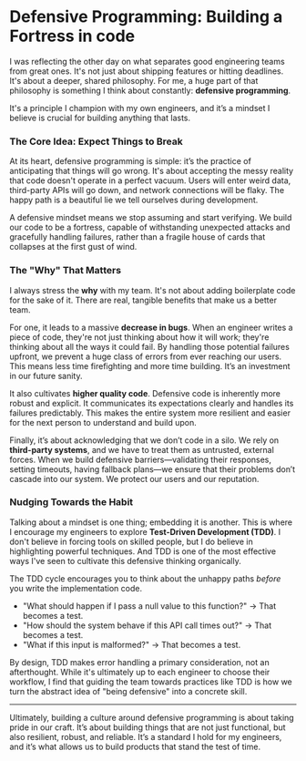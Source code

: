 
# Defensive Programming: Building a Fortress in code

I was reflecting the other day on what separates good engineering teams from great ones. It's not just about shipping features or hitting deadlines. It's about a deeper, shared philosophy. For me, a huge part of that philosophy is something I think about constantly: **defensive programming**.

It's a principle I champion with my own engineers, and it’s a mindset I believe is crucial for building anything that lasts.

### The Core Idea: Expect Things to Break

At its heart, defensive programming is simple: it’s the practice of anticipating that things will go wrong. It's about accepting the messy reality that code doesn't operate in a perfect vacuum. Users will enter weird data, third-party APIs will go down, and network connections will be flaky. The happy path is a beautiful lie we tell ourselves during development.

A defensive mindset means we stop assuming and start verifying. We build our code to be a fortress, capable of withstanding unexpected attacks and gracefully handling failures, rather than a fragile house of cards that collapses at the first gust of wind.

### The "Why" That Matters

I always stress the **why** with my team. It's not about adding boilerplate code for the sake of it. There are real, tangible benefits that make us a better team.

For one, it leads to a massive **decrease in bugs**. When an engineer writes a piece of code, they're not just thinking about how it will work; they're thinking about all the ways it could fail. By handling those potential failures upfront, we prevent a huge class of errors from ever reaching our users. This means less time firefighting and more time building. It’s an investment in our future sanity.

It also cultivates **higher quality code**. Defensive code is inherently more robust and explicit. It communicates its expectations clearly and handles its failures predictably. This makes the entire system more resilient and easier for the next person to understand and build upon.

Finally, it’s about acknowledging that we don’t code in a silo. We rely on **third-party systems**, and we have to treat them as untrusted, external forces. When we build defensive barriers—validating their responses, setting timeouts, having fallback plans—we ensure that their problems don’t cascade into our system. We protect our users and our reputation.

### Nudging Towards the Habit

Talking about a mindset is one thing; embedding it is another. This is where I encourage my engineers to explore **Test-Driven Development (TDD)**. I don't believe in forcing tools on skilled people, but I do believe in highlighting powerful techniques. And TDD is one of the most effective ways I've seen to cultivate this defensive thinking organically.

The TDD cycle encourages you to think about the unhappy paths *before* you write the implementation code.

* "What should happen if I pass a null value to this function?" -> That becomes a test.
* "How should the system behave if this API call times out?" -> That becomes a test.
* "What if this input is malformed?" -> That becomes a test.

By design, TDD makes error handling a primary consideration, not an afterthought. While it's ultimately up to each engineer to choose their workflow, I find that guiding the team towards practices like TDD is how we turn the abstract idea of "being defensive" into a concrete skill.

---

Ultimately, building a culture around defensive programming is about taking pride in our craft. It’s about building things that are not just functional, but also resilient, robust, and reliable. It’s a standard I hold for my engineers, and it’s what allows us to build products that stand the test of time.
